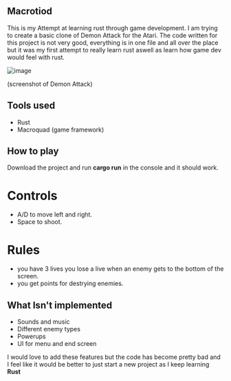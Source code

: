 ## Macrotiod

This is my Attempt at learning rust through game development. I am trying to create a basic clone of Demon Attack for the Atari.
The code written for this project is not very good, everything is in one file and all over the place but it was my first attempt to really learn rust aswell as learn how game dev would feel with rust.

![image](https://github.com/KeaganErasmus/macrotoid/assets/30564181/93457f6b-ec93-45aa-adf7-6e7bfb433e6b)

(screenshot of Demon Attack)

## Tools used
* Rust
* Macroquad (game framework)

## How to play
Download the project and run **cargo run** in the console and it should work.
# Controls
* A/D to move left and right.
* Space to shoot.
# Rules
* you have 3 lives you lose a live when an enemy gets to the bottom of the screen.
* you get points for destrying enemies.

## What Isn't implemented
* Sounds and music
* Different enemy types
* Powerups
* UI for menu and end screen

I would love to add these features but the code has become pretty bad and I feel like it would be better to just start a new project as I keep learning **Rust**

